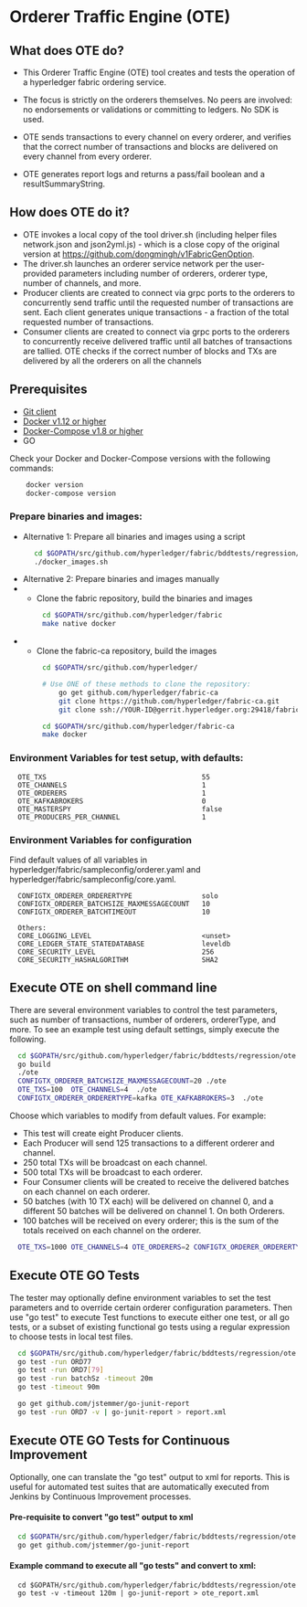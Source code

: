 # Orderer Traffic Engine (OTE)

## What does OTE do?

+ This Orderer Traffic Engine (OTE) tool creates and tests the operation of a
hyperledger fabric ordering service.
+ The focus is strictly on the orderers themselves.
No peers are involved: no endorsements or validations or committing to ledgers.
No SDK is used.

+ OTE sends transactions to
every channel on every orderer, and verifies that the correct number
of transactions and blocks are delivered on every channel from every orderer.
+ OTE generates report logs and returns
a pass/fail boolean and a resultSummaryString.

## How does OTE do it?

+ OTE invokes a local copy of the tool driver.sh (including helper files
network.json and json2yml.js) -
which is a close copy of the original version at
https://github.com/dongmingh/v1FabricGenOption.
+ The driver.sh launches an orderer service network per the user-provided
parameters including number of orderers, orderer type,
number of channels, and more.
+ Producer clients are created to connect via
grpc ports to the orderers to concurrently send traffic until the
requested number of transactions are sent.
Each client generates unique transactions - a fraction of the total
requested number of transactions.
+ Consumer clients are created to connect via
grpc ports to the orderers to concurrently receive delivered traffic
until all batches of transactions are tallied.
OTE checks if the correct number of blocks and TXs are delivered
by all the orderers on all the channels

## Prerequisites
- <a href="https://git-scm.com/downloads" target="_blank">Git client</a>
- <a href="https://www.docker.com/products/overview" target="_blank">Docker v1.12 or higher</a>
- [Docker-Compose v1.8 or higher](https://docs.docker.com/compose/overview/)
- GO

Check your Docker and Docker-Compose versions with the following commands:
```bash
    docker version
    docker-compose version
```

### Prepare binaries and images:

- Alternative 1: Prepare all binaries and images using a script
```bash
      cd $GOPATH/src/github.com/hyperledger/fabric/bddtests/regression/ote
      ./docker_images.sh
```

- Alternative 2: Prepare binaries and images manually
- - Clone the fabric repository, build the binaries and images
```bash
        cd $GOPATH/src/github.com/hyperledger/fabric
        make native docker
```
- - Clone the fabric-ca repository, build the images
```bash
        cd $GOPATH/src/github.com/hyperledger/

        # Use ONE of these methods to clone the repository:
            go get github.com/hyperledger/fabric-ca
            git clone https://github.com/hyperledger/fabric-ca.git
            git clone ssh://YOUR-ID@gerrit.hyperledger.org:29418/fabric-ca

        cd $GOPATH/src/github.com/hyperledger/fabric-ca
        make docker
```

### Environment Variables for test setup, with defaults:
```
  OTE_TXS                                      55
  OTE_CHANNELS                                 1
  OTE_ORDERERS                                 1
  OTE_KAFKABROKERS                             0
  OTE_MASTERSPY                                false
  OTE_PRODUCERS_PER_CHANNEL                    1
```

### Environment Variables for configuration
Find default values of all variables in hyperledger/fabric/sampleconfig/orderer.yaml
and hyperledger/fabric/sampleconfig/core.yaml.
```
  CONFIGTX_ORDERER_ORDERERTYPE                 solo
  CONFIGTX_ORDERER_BATCHSIZE_MAXMESSAGECOUNT   10
  CONFIGTX_ORDERER_BATCHTIMEOUT                10

  Others:
  CORE_LOGGING_LEVEL                           <unset>
  CORE_LEDGER_STATE_STATEDATABASE              leveldb
  CORE_SECURITY_LEVEL                          256
  CORE_SECURITY_HASHALGORITHM                  SHA2
```

## Execute OTE on shell command line
There are several environment variables to control the test parameters,
such as number of transactions, number of orderers, ordererType, and more.
To see an example test using default settings, simply execute the following.
```bash
  cd $GOPATH/src/github.com/hyperledger/fabric/bddtests/regression/ote
  go build
  ./ote
  CONFIGTX_ORDERER_BATCHSIZE_MAXMESSAGECOUNT=20 ./ote
  OTE_TXS=100  OTE_CHANNELS=4  ./ote
  CONFIGTX_ORDERER_ORDERERTYPE=kafka OTE_KAFKABROKERS=3  ./ote
```

Choose which variables to modify from default values. For example:

+ This test will create eight Producer clients.
+ Each Producer will send 125 transactions to a different orderer and channel.
+ 250 total TXs will be broadcast on each channel.
+ 500 total TXs will be broadcast to each orderer.
+ Four Consumer clients will be created to receive the delivered
  batches on each channel on each orderer.
+ 50 batches (with 10 TX each) will be delivered on channel 0, and
  a different 50 batches will be delivered on channel 1. On both Orderers.
+ 100 batches will be received on every orderer; this is the sum of the
  totals received on each channel on the orderer.
```bash
  OTE_TXS=1000 OTE_CHANNELS=4 OTE_ORDERERS=2 CONFIGTX_ORDERER_ORDERERTYPE=kafka  ./ote
```

## Execute OTE GO Tests
The tester may optionally define environment variables to
set the test parameters and to
override certain orderer configuration parameters.
Then use "go test" to execute Test functions
to execute either one test, or all go tests, or
a subset of existing functional go tests using a regular expression
to choose tests in local test files.
```bash
  cd $GOPATH/src/github.com/hyperledger/fabric/bddtests/regression/ote
  go test -run ORD77
  go test -run ORD7[79]
  go test -run batchSz -timeout 20m
  go test -timeout 90m

  go get github.com/jstemmer/go-junit-report
  go test -run ORD7 -v | go-junit-report > report.xml

```

## Execute OTE GO Tests for Continuous Improvement
Optionally, one can translate the "go test" output to xml for reports.
This is useful for automated test suites that are automatically
executed from Jenkins by Continuous Improvement processes.

#### Pre-requisite to convert "go test" output to xml
```bash
  cd $GOPATH/src/github.com/hyperledger/fabric/bddtests/regression/ote
  go get github.com/jstemmer/go-junit-report
```
#### Example command to execute all "go tests" and convert to xml:
```
  cd $GOPATH/src/github.com/hyperledger/fabric/bddtests/regression/ote
  go test -v -timeout 120m | go-junit-report > ote_report.xml
```
